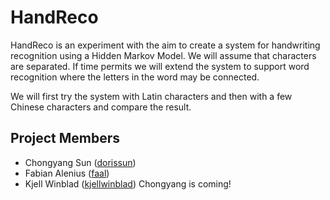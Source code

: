 HandReco
========
HandReco is an experiment with the aim to create a system for handwriting recognition using a Hidden Markov Model. We will assume
that characters are separated. If time permits we will extend the system to support word recognition where the letters in the word may be
connected. 

We will first try the system with Latin characters and then with a few Chinese characters and compare the result.

Project Members
---------------
*   Chongyang Sun ([dorissun](http://github.com/dorissun))
*   Fabian Alenius ([faal](http://github.com/faal))
*   Kjell Winblad ([kjellwinblad](http://github.com/kjellwinblad))
Chongyang is coming!